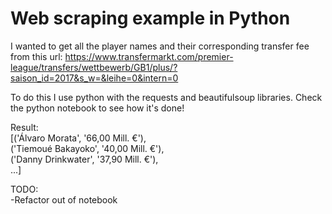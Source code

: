 # Web scraping example in Python

I wanted to get all the player names and their corresponding transfer fee from this url:
https://www.transfermarkt.com/premier-league/transfers/wettbewerb/GB1/plus/?saison_id=2017&s_w=&leihe=0&intern=0

To do this I use python with the requests and beautifulsoup libraries. Check the python notebook to see how it's done!

Result:<br />
[('Álvaro Morata', '66,00 Mill. €'),<br />
('Tiemoué Bakayoko', '40,00 Mill. €'),<br />
('Danny Drinkwater', '37,90 Mill. €'),<br />
...]

TODO:<br />
-Refactor out of notebook
